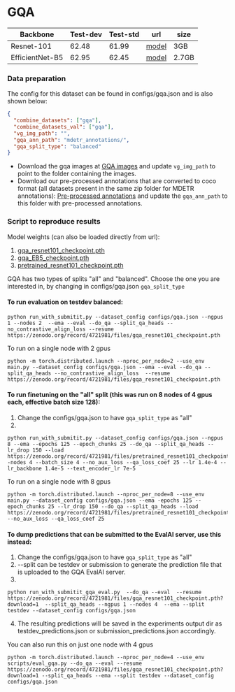 # GQA

| Backbone | Test-dev | Test-std  |  url | size |
|----------|---------|---------|-----------|----------|
| Resnet-101| 62.48 | 61.99 | [model](https://zenodo.org/record/4721981/files/gqa_resnet101_checkpoint.pth?download=1)    | 3GB  | 
| EfficientNet-B5| 62.95 | 62.45 | [model](https://zenodo.org/record/4721981/files/gqa_EB5_checkpoint.pth?download=1)   | 2.7GB | 

### Data preparation
The config for this dataset can be found in configs/gqa.json and is also shown below:

```json
{
  "combine_datasets": ["gqa"],
  "combine_datasets_val": ["gqa"],
  "vg_img_path": "",
  "gqa_ann_path": "mdetr_annotations/",
  "gqa_split_type": "balanced"
}
```

* Download the gqa images at [GQA images](https://nlp.stanford.edu/data/gqa/images.zip) and update `vg_img_path` to point to the folder containing the images.
* Download our pre-processed annotations that are converted to coco format (all datasets present in the same zip folder for MDETR annotations): [Pre-processed annotations](https://zenodo.org/record/4729015/files/mdetr_annotations.tar.gz?download=1) and update the `gqa_ann_path` to this folder with pre-processed annotations.

### Script to reproduce results

Model weights (can also be loaded directly from url): 

1. [gqa_resnet101_checkpoint.pth](https://zenodo.org/record/4721981/files/gqa_resnet101_checkpoint.pth?download=1)
2. [gqa_EB5_checkpoint.pth](https://zenodo.org/record/4721981/files/gqa_EB5_checkpoint.pth?download=1)
3. [pretrained_resnet101_checkpoint.pth](https://zenodo.org/record/4721981/files/pretrained_resnet101_checkpoint.pth?download=1)

GQA has two types of splits "all" and "balanced". Choose the one you are interested in, by changing in configs/gqa.json `gqa_split_type`

#### To run evaluation on testdev balanced:

```
python run_with_submitit.py --dataset_config configs/gqa.json --ngpus 1 --nodes 2  --ema --eval --do_qa --split_qa_heads --no_contrastive_align_loss --resume https://zenodo.org/record/4721981/files/gqa_resnet101_checkpoint.pth
```

To run on a single node with 2 gpus

```
python -m torch.distributed.launch --nproc_per_node=2 --use_env main.py --dataset_config configs/gqa.json --ema --eval --do_qa --split_qa_heads --no_contrastive_align_loss  --resume https://zenodo.org/record/4721981/files/gqa_resnet101_checkpoint.pth
```


#### To run finetuning on the "all" split (this was run on 8 nodes of 4 gpus each, effective batch size 128): 

1. Change the configs/gqa.json to have `gqa_split_type` as "all"
2. 
```
python run_with_submitit.py --dataset_config configs/gqa.json --ngpus 8 --ema --epochs 125 --epoch_chunks 25 --do_qa --split_qa_heads --lr_drop 150 --load https://zenodo.org/record/4721981/files/pretrained_resnet101_checkpoint.pth--nodes 4 --batch_size 4 --no_aux_loss --qa_loss_coef 25 --lr 1.4e-4 --lr_backbone 1.4e-5 --text_encoder_lr 7e-5
```

To run on a single node with 8 gpus

```
python -m torch.distributed.launch --nproc_per_node=8 --use_env main.py --dataset_config configs/gqa.json --ema -epochs 125 --epoch_chunks 25 --lr_drop 150 --do_qa --split_qa_heads --load https://zenodo.org/record/4721981/files/pretrained_resnet101_checkpoint.pth --no_aux_loss --qa_loss_coef 25
```

#### To dump predictions that can be submitted to the EvalAI server, use this instead:


1. Change the configs/gqa.json to have `gqa_split_type` as "all"
2. --split can be testdev or submission to generate the prediction file that is uploaded to the GQA EvalAI server.
3. 
```
python run_with_submitit_gqa_eval.py  --do_qa --eval  --resume https://zenodo.org/record/4721981/files/gqa_resnet101_checkpoint.pth?download=1  --split_qa_heads --ngpus 1 --nodes 4  --ema --split testdev --dataset_config configs/gqa.json
```
4. The resulting predictions will be saved in the experiments output dir as testdev_predictions.json or submission_predictions.json accordingly.


You can also run this on just one node with 4 gpus

```
python -m torch.distributed.launch --nproc_per_node=4 --use_env scripts/eval_gqa.py --do_qa --eval --resume https://zenodo.org/record/4721981/files/gqa_resnet101_checkpoint.pth?download=1 --split_qa_heads --ema --split testdev --dataset_config configs/gqa.json
```
